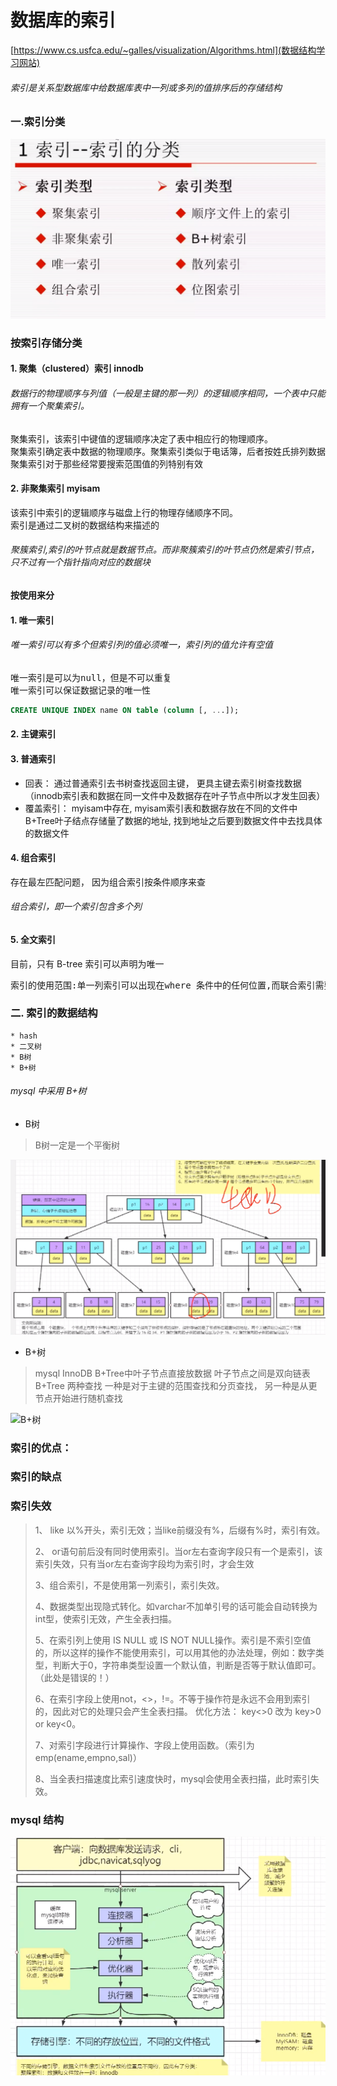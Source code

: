 # 数据库的索引
[https://www.cs.usfca.edu/~galles/visualization/Algorithms.html](数据结构学习网站)
###### 索引是关系型数据库中给数据库表中一列或多列的值排序后的存储结构

### 一.索引分类
![索引分类](../assets/database/index_type.png)
### 按索引存储分类

#### 1. 聚集（clustered）索引  innodb
###### 数据行的物理顺序与列值（一般是主键的那一列）的逻辑顺序相同，一个表中只能拥有一个聚集索引。
<pre>
聚集索引，该索引中键值的逻辑顺序决定了表中相应行的物理顺序。
聚集索引确定表中数据的物理顺序。聚集索引类似于电话簿，后者按姓氏排列数据。由于聚集索引规定数据在表中的物理存储顺序，因此一个表只能包含
聚集索引对于那些经常要搜索范围值的列特别有效
</pre>

#### 2. 非聚集索引 myisam
 
<pre>
该索引中索引的逻辑顺序与磁盘上行的物理存储顺序不同。
索引是通过二叉树的数据结构来描述的
</pre>
###### 聚簇索引,索引的叶节点就是数据节点。而非聚簇索引的叶节点仍然是索引节点，只不过有一个指针指向对应的数据块

#### 按使用来分

#### 1. 唯一索引
###### 唯一索引可以有多个但索引列的值必须唯一，索引列的值允许有空值
<pre>
唯一索引是可以为null，但是不可以重复
唯一索引可以保证数据记录的唯一性
</pre>
```sql
CREATE UNIQUE INDEX name ON table (column [, ...]);
```
#### 2. 主键索引
#### 3. 普通索引
* 回表： 通过普通索引去书树查找返回主键， 更具主键去索引树查找数据 （innodb索引表和数据在同一文件中及数据存在叶子节点中所以才发生回表）
* 覆盖索引： myisam中存在, myisam索引表和数据存放在不同的文件中 B+Tree叶子结点存储量了数据的地址, 找到地址之后要到数据文件中去找具体的数据文件

#### 4. 组合索引
存在最左匹配问题， 因为组合索引按条件顺序来查 
###### 组合索引，即一个索引包含多个列
#### 5. 全文索引


目前，只有 B-tree 索引可以声明为唯一
<pre>
索引的使用范围:单一列索引可以出现在where 条件中的任何位置,而联合索引需要按一定的顺序来写.
</pre>

### 二. 索引的数据结构
    * hash
    * 二叉树
    * B树
    * B+树
###### mysql 中采用 B+树
* B树

> B树一定是一个平衡树

![B树](../assets/database/B_tree.png)

* B+树
> mysql InnoDB B+Tree中叶子节点直接放数据
> 叶子节点之间是双向链表
> B+Tree 两种查找 一种是对于主键的范围查找和分页查找， 另一种是从更节点开始进行随机查找

![B+树](../assets/database/B_add_tree.jpg)

### 索引的优点：


###  索引的缺点


### 索引失效
>1、 like 以%开头，索引无效；当like前缀没有%，后缀有%时，索引有效。
>
>2、 or语句前后没有同时使用索引。当or左右查询字段只有一个是索引，该索引失效，只有当or左右查询字段均为索引时，才会生效
>
>3、组合索引，不是使用第一列索引，索引失效。
>
>4、数据类型出现隐式转化。如varchar不加单引号的话可能会自动转换为int型，使索引无效，产生全表扫描。
>
>5、在索引列上使用 IS NULL 或 IS NOT NULL操作。索引是不索引空值的，所以这样的操作不能使用索引，可以用其他的办法处理，例如：数字类型，判断大于0，字符串类型设置一个默认值，判断是否等于默认值即可。（此处是错误的！）
>
>6、在索引字段上使用not，<>，!=。不等于操作符是永远不会用到索引的，因此对它的处理只会产生全表扫描。 优化方法： key<>0 改为 key>0 or key<0。
>
>7、对索引字段进行计算操作、字段上使用函数。（索引为 emp(ename,empno,sal)）
>
>8、当全表扫描速度比索引速度快时，mysql会使用全表扫描，此时索引失效。



### mysql 结构
![mysql 结构](../assets/database/mysql_struct.png)
